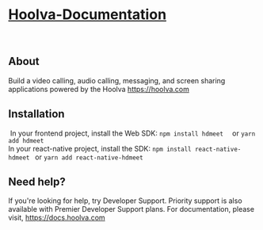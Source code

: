 
# [Hoolva-Documentation](https://docs.hoolva.com)
​
## About
Build a video calling, audio calling, messaging, and screen sharing applications powered by the Hoolva https://hoolva.com
​
## Installation
​
In your frontend project, install the Web SDK:
`npm install hdmeet 
`
or
`yarn add hdmeet 
`
<br/>
In your react-native project, install the SDK:
`npm install react-native-hdmeet
`
or
`yarn add react-native-hdmeet
`
## Need help?
If you're looking for help, try Developer Support. Priority support is also available with Premier Developer Support plans.
For documentation, please visit, https://docs.hoolva.com
